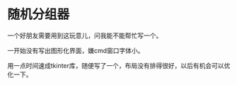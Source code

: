 # 随机分组器

一个好朋友需要用到这玩意儿，问我能不能帮忙写一个。

一开始没有写出图形化界面，嫌cmd窗口字体小。

用一点时间速成tkinter库，随便写了一个，布局没有排得很好，以后有机会可以优化一下。